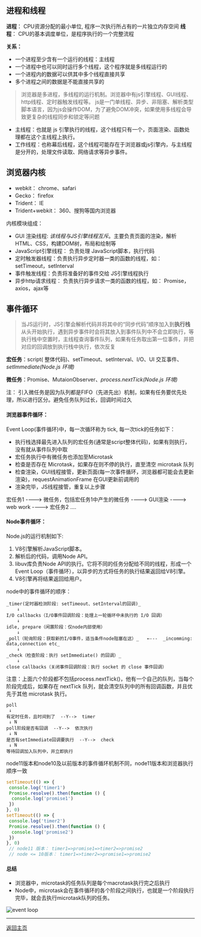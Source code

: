## 进程和线程
**进程**： CPU资源分配的最小单位, 程序一次执行所占有的一片独立内存空间
**线程**： CPU的基本调度单位，是程序执行的一个完整流程

**关系：**
* 一个进程至少含有一个运行的线程：主线程
* 一个进程中也可以同时运行多个线程，这个程序就是多线程运行的
* 一个进程内的数据可以供其中多个线程直接共享
* 多个进程之间的数据是不能直接共享的

> 浏览器是多进程，多线程的运行机制。浏览器中有js引擎线程、GUI线程、http线程、定时器触发线程等。 js是一门单线程、异步、非阻塞、解析类型脚本语言，因为js会操作DOM，为了避免DOM冲突，如果使用多线程会导致更复杂的线程同步和锁定等问题

* 主线程：也就是 js 引擎执行的线程，这个线程只有一个，页面渲染、函数处理都在这个主线程上执行。
* 工作线程：也称幕后线程，这个线程可能存在于浏览器或js引擎内，与主线程是分开的，处理文件读取、网络请求等异步事件。
## 浏览器内核
- webkit： chrome、safari
- Gecko： firefox
- Trident： IE
- Trident+webkit： 360、搜狗等国内浏览器

内核模块组成：
  - GUI 渲染线程: _该线程与JS引擎线程互斥_。主要负责页面的渲染，解析HTML、CSS，构建DOM树，布局和绘制等
  - JavaScript引擎线程： 负责处理 JavaScript脚本，执行代码
  - 定时触发器线程：负责执行异步定时器一类的函数的线程，如： setTimeout，setInterval
  - 事件触发线程：负责将准备好的事件交给 JS引擎线程执行
  - 异步http请求线程： 负责执行异步请求一类的函数的线程，如： Promise，axios，ajax等

## 事件循环
> 当JS运行时，JS引擎会解析代码并将其中的“同步代码”顺序加入到**执行栈**从头开始执行，遇到异步事件时会将其放入到事件队列中不会立即执行，等执行栈中空置时，主线程查询事件队列，如果有任务取出第一位事件，并把对应的回调放到执行栈中执行，依次反复

**宏任务**：script( 整体代码)、setTimeout、setInterval、I/O、UI 交互事件、_setImmediate(Node.js 环境)_

**微任务**：Promise、MutaionObserver、_process.nextTick(Node.js 环境)_

注： 引入微任务是因为队列都是FIFO（先进先出）机制，如果有任务要优先处理，所以进行区分。避免任务队列过长，回调时间过久

#### 浏览器事件循环：
Event Loop(事件循环)中，每一次循环称为 tick, 每一次tick的任务如下：
* 执行栈选择最先进入队列的宏任务(通常是script整体代码)，如果有则执行，没有就从事件队列中取
* 宏任务执行中有微任务也添加至Microtask
* 检查是否存在 Microtask，如果存在则不停的执行，直至清空 microtask 队列
* 检查渲染，GUI线程接管，更新页面(每一次事件循环，浏览器都可能会去更新渲染)，requestAnimationFrame 在GUI更新前调用的
* 渲染完毕，JS线程接管，重复以上步骤

宏任务1 ---->  微任务，包括宏任务1中产生的微任务 ---->  GUI渲染  ----> web work  ---->  宏任务2 ....

#### Node事件循环：
Node.js的运行机制如下:
 1. V8引擎解析JavaScript脚本。
 2. 解析后的代码，调用Node API。
 3. libuv库负责Node API的执行。它将不同的任务分配给不同的线程，形成一个Event Loop（事件循环），以异步的方式将任务的执行结果返回给V8引擎。
 4. V8引擎再将结果返回给用户。
    
node中的事件循环的顺序：

    _timer(定时器检测阶段: setTimeout、setInterval的回调)_
        ↓
    I/O callbacks（I/O事件回调阶段：处理上一轮循环中未执行的 I/O 回调）
        ↓
    idle, prepare（闲置阶段：仅node内部使用）
        ↓
    _poll（轮询阶段：获取新的I/O事件，适当条件node阻塞在这）_   ←---  _incomming: data,connection etc_
        ↓
    _check（检查阶段：执行 setImmediate() 的回调）_
        ↓
    close callbacks（关闭事件回调阶段：执行 socket 的 close 事件回调）
注意：上面六个阶段都不包括process.nextTick()，他有一个自己的队列，当每个阶段完成后，如果存在 nextTick 队列，就会清空队列中的所有回调函数，并且优先于其他 microtask 执行。

    poll
     ↓
    有定时任务，且时间到了  --Y-->  timer
     ↓ N 
    poll阶段是否有回调  --Y-->  依次执行
     ↓ N
    是否有setImmediate回调要执行  --Y-->  check
     ↓ N
    等待回调加入队列中，并立即执行

node11版本和node10及以前版本的事件循环机制不同，node11版本和浏览器执行顺序一致
   ```javascript
   setTimeout(() => {
    console.log('timer1')
    Promise.resolve().then(function () {
     console.log('promise1')
    })
   }, 0)
   setTimeout(() => {
    console.log('timer2')
    Promise.resolve().then(function () {
     console.log('promise2')
    })
   }, 0)
    // node11 版本： timer1=>promise1=>timer2=>promise2
    // node <= 10版本： timer1=>timer2=>promise1=>promise2
   ```

#### 总结
- 浏览器中，microtask的任务队列是每个macrotask执行完之后执行
- Node中，microtask会在事件循环的各个阶段之间执行，也就是一个阶段执行完毕，就会去执行microtask队列的任务。

![event loop](https://user-gold-cdn.xitu.io/2019/1/12/16841bad1cda741f?imageView2/0/w/1280/h/960/format/webp/ignore-error/1)

---------------
[返回主页](https://github.com/Marilynlee/interview-note)
